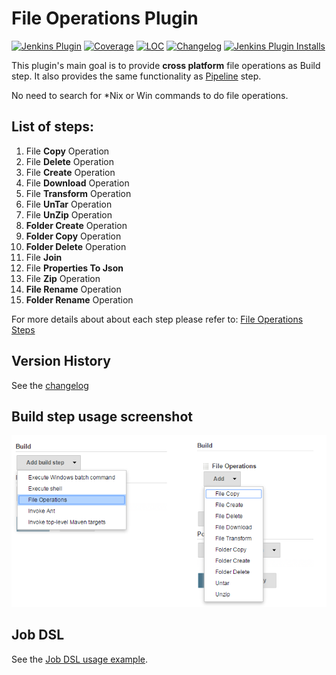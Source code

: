 # File Operations Plugin

[![Jenkins Plugin](https://img.shields.io/jenkins/plugin/v/file-operations)](https://plugins.jenkins.io/file-operations)
[![Coverage](https://ci.jenkins.io/job/Plugins/job/file-operations-plugin/job/main/badge/icon?status=${instructionCoverage}&subject=coverage&color=${colorInstructionCoverage})](https://ci.jenkins.io/job/Plugins/job/file-operations-plugin/job/main)
[![LOC](https://ci.jenkins.io/job/Plugins/job/file-operations-plugin/job/main/badge/icon?job=test&status=${lineOfCode}&subject=line%20of%20code&color=blue)](https://ci.jenkins.io/job/Plugins/job/file-operations-plugin/job/main)
[![Changelog](https://img.shields.io/github/v/tag/jenkinsci/file-operations-plugin?label=changelog)](https://github.com/jenkinsci/file-operations-plugin/blob/master/docs/CHANGELOG.md)
[![Jenkins Plugin Installs](https://img.shields.io/jenkins/plugin/i/file-operations?color=blue)](https://plugins.jenkins.io/file-operations)

This plugin's main goal is to provide **cross platform** file operations as Build step. 
It also provides the same functionality as [Pipeline](https://plugins.jenkins.io/workflow-aggregator/) step.

No need to search for *Nix or Win commands to do file operations.

## List of steps:

1. File **Copy** Operation
2. File **Delete** Operation
3. File **Create** Operation
4. File **Download** Operation
5. File **Transform** Operation
6. File **UnTar** Operation
7. File **UnZip** Operation
8. **Folder Create** Operation
9. **Folder Copy** Operation
10. **Folder Delete** Operation
11. File **Join**
12. File **Properties To Json**
13. File **Zip** Operation
14. **File Rename** Operation
15. **Folder Rename** Operation

For more details about about each step please refer to: [File Operations Steps](https://www.jenkins.io/doc/pipeline/steps/file-operations/)

## Version History

See the [changelog](docs/CHANGELOG.md)

## Build step usage screenshot

![](docs/images/file-operations.png)

## Job DSL

See the [Job DSL usage example](docs/JOB-DSL.md).